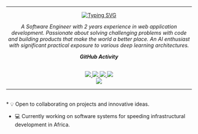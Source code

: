 <hr>
<!-- <h1 align="center">Hi,  I'm  Edward Lampoh</h1>
<h3 align="center">Software Engineering | Bioinformatics | Deep Learning</h3>
<p align="center">
<a href="https://twitter.com/edie_I_AM/" target="blank"><img align="center" src="http://farm6.static.flickr.com/5136/5421259125_ea06d67675_o.png" alt="edward lampoh" height="30" width="40" /></a>
 <a href = "mailto: dredielam@gmail.com"><img align="center" src="https://seeklogo.com/images/G/gmail-new-2020-logo-32DBE11BB4-seeklogo.com.png" height="30" width="40" /></a> -->
<p align="center">
<a href="https://github.com/edielam">
    <img src="https://readme-typing-svg.demolab.com?font=Georgia&size=18&duration=2000&pause=100&multiline=true&width=500&height=80&lines=Edward+Lampoh;Software+Engineer+%7C+Mphil+Candidate+%7C+Bioinformatics+%7C+Startup+Founder" alt="Typing SVG" />
</a>
</p>
<p align="center">
  <em>
    A Software Engineer with 2 years experience in web application development. Passionate about solving challenging problems with code and building products that make the world a better place. An AI enthusiast with significant practical exposure to various deep learning architectures.
  </em> 
</p>

<p align="center"><i><b>GitHub Activity</b></i></p>
 
<p align="center">
<!-- <a href="https://github.com/edielam">
    <img src="https://readme-typing-svg.demolab.com?font=Georgia&size=18&duration=2000&pause=100&multiline=true&width=500&height=80&lines=Edward+Lampoh;Software+Engineer+%7C+Mphil+Student+%7C+Bioinformatics;AI" alt="Typing SVG" />
</a> -->
<br/>

<a href="https://elam.netlify.app">
    <img src="https://img.shields.io/badge/Website-elam.netlify-red?style=flat-square">
</a>  
<a href="https://elam.netlify.app/assets/resume.pdf">
    <img src="https://img.shields.io/badge/PDF-CV-red?style=flat-square&logo=adobe">
</a>  
<a href="https://www.linkedin.com/in/edward-lampoh-a91338b0">
    <img src="https://img.shields.io/badge/-Linkedin-blue?style=flat-square&logo=linkedin">
</a>
<a href="mailto:dredielam@gmail.com">
    <img src="https://img.shields.io/badge/-Email-red?style=flat-square&logo=gmail&logoColor=white">
</a>


<br/> 


<a href="https://github.com/edielam">
    <img src="https://github-stats-alpha.vercel.app/api?username=edielam&cc=22272e&tc=37BCF6&ic=fff&bc=0000">
</a>
<hr>
<br/> 
* 💡 Open to collaborating on projects and innovative ideas. 

* 💻 Currently working on software systems for speeding infrastructural development in Africa. 

</p>


